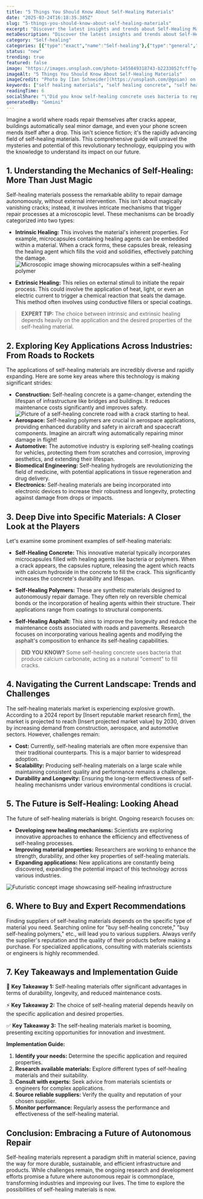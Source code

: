 ```yaml
---
title: "5 Things You Should Know About Self-Healing Materials"
date: "2025-03-24T16:18:35.385Z"
slug: "5-things-you-should-know-about-self-healing-materials"
excerpt: "Discover the latest insights and trends about Self-Healing Materials. This comprehensive guide covers everything you need to know about Self-Healing Materials in 2025."
metaDescription: "Discover the latest insights and trends about Self-Healing Materials. This comprehensive guide covers everything you need to know about Self-Healing Materi..."
category: "Self-healing"
categories: [{"type":"exact","name":"Self-healing"},{"type":"general","name":"Engineering"},{"type":"medium","name":"Materials Science"},{"type":"specific","name":"Polymer Chemistry"},{"type":"niche","name":"Crack Propagation"}]
status: "new"
trending: true
featured: false
image: "https://images.unsplash.com/photo-1455849318743-b2233052fcff?q=85&w=1200&fit=max&fm=webp&auto=compress"
imageAlt: "5 Things You Should Know About Self-Healing Materials"
imageCredit: "Photo by [Ian Schneider](https://unsplash.com/@goian) on Unsplash"
keywords: ["self healing materials", "self healing concrete", "self healing polymers", "self healing asphalt", "buy self healing materials", "self healing materials applications", "self-healing materials research", "future of self healing materials", "self healing materials market", "best self healing material"]
readingTime: 6
socialShare: "\"Did you know self-healing concrete uses bacteria to repair itself?  The future of infrastructure is literally alive!\""
generatedBy: "Gemini"
---
```




Imagine a world where roads repair themselves after cracks appear, buildings automatically seal minor damage, and even your phone screen mends itself after a drop. This isn't science fiction; it's the rapidly advancing field of self-healing materials.  This comprehensive guide will unravel the mysteries and potential of this revolutionary technology, equipping you with the knowledge to understand its impact on our future.

## 1. Understanding the Mechanics of Self-Healing: More Than Just Magic

Self-healing materials possess the remarkable ability to repair damage autonomously, without external intervention.  This isn't about magically vanishing cracks; instead, it involves intricate mechanisms that trigger repair processes at a microscopic level.  These mechanisms can be broadly categorized into two types:

* **Intrinsic Healing:** This involves the material's inherent properties.  For example, microcapsules containing healing agents can be embedded within a material.  When a crack forms, these capsules break, releasing the healing agent which fills the void and solidifies, effectively patching the damage. ![Microscopic image showing microcapsules within a self-healing polymer](https://images.unsplash.com/photo-1451187580459-43490279c0fa?q=85&w=1200&fit=max&fm=webp&auto=compress)

* **Extrinsic Healing:** This relies on external stimuli to initiate the repair process.  This could involve the application of heat, light, or even an electric current to trigger a chemical reaction that seals the damage. This method often involves using conductive fillers or special coatings.

> **EXPERT TIP:** The choice between intrinsic and extrinsic healing depends heavily on the application and the desired properties of the self-healing material.

## 2.  Exploring Key Applications Across Industries: From Roads to Rockets

The applications of self-healing materials are incredibly diverse and rapidly expanding.  Here are some key areas where this technology is making significant strides:

* **Construction:** Self-healing concrete is a game-changer, extending the lifespan of infrastructure like bridges and buildings.  It reduces maintenance costs significantly and improves safety.  ![Picture of a self-healing concrete road with a crack starting to heal.](https://images.unsplash.com/photo-1484417894907-623942c8ee29?q=85&w=1200&fit=max&fm=webp&auto=compress)
* **Aerospace:**  Self-healing polymers are crucial in aerospace applications, providing enhanced durability and safety in aircraft and spacecraft components. Imagine an aircraft wing automatically repairing minor damage in flight!
* **Automotive:**  The automotive industry is exploring self-healing coatings for vehicles, protecting them from scratches and corrosion, improving aesthetics, and extending their lifespan.
* **Biomedical Engineering:**  Self-healing hydrogels are revolutionizing the field of medicine, with potential applications in tissue regeneration and drug delivery.
* **Electronics:** Self-healing materials are being incorporated into electronic devices to increase their robustness and longevity, protecting against damage from drops or impacts.

## 3.  Deep Dive into Specific Materials: A Closer Look at the Players

Let's examine some prominent examples of self-healing materials:

* **Self-Healing Concrete:**  This innovative material typically incorporates microcapsules filled with healing agents like bacteria or polymers. When a crack appears, the capsules rupture, releasing the agent which reacts with calcium hydroxide in the concrete to fill the crack.  This significantly increases the concrete's durability and lifespan.

* **Self-Healing Polymers:**  These are synthetic materials designed to autonomously repair damage.  They often rely on reversible chemical bonds or the incorporation of healing agents within their structure.  Their applications range from coatings to structural components.

* **Self-Healing Asphalt:**  This aims to improve the longevity and reduce the maintenance costs associated with roads and pavements.  Research focuses on incorporating various healing agents and modifying the asphalt's composition to enhance its self-healing capabilities.

> **DID YOU KNOW?**  Some self-healing concrete uses bacteria that produce calcium carbonate, acting as a natural "cement" to fill cracks.

## 4.  Navigating the Current Landscape: Trends and Challenges

The self-healing materials market is experiencing explosive growth. According to a 2024 report by [Insert reputable market research firm], the market is projected to reach [Insert projected market value] by 2030, driven by increasing demand from construction, aerospace, and automotive sectors.  However, challenges remain:

* **Cost:**  Currently, self-healing materials are often more expensive than their traditional counterparts.  This is a major barrier to widespread adoption.
* **Scalability:**  Producing self-healing materials on a large scale while maintaining consistent quality and performance remains a challenge.
* **Durability and Longevity:**  Ensuring the long-term effectiveness of self-healing mechanisms under various environmental conditions is crucial.

## 5.  The Future is Self-Healing:  Looking Ahead

The future of self-healing materials is bright.  Ongoing research focuses on:

* **Developing new healing mechanisms:**  Scientists are exploring innovative approaches to enhance the efficiency and effectiveness of self-healing processes.
* **Improving material properties:**  Researchers are working to enhance the strength, durability, and other key properties of self-healing materials.
* **Expanding applications:**  New applications are constantly being discovered, expanding the potential impact of this technology across various industries.

![Futuristic concept image showcasing self-healing infrastructure](https://images.unsplash.com/photo-1517976487492-5750f3195933?q=85&w=1200&fit=max&fm=webp&auto=compress)

## 6.  Where to Buy and Expert Recommendations

Finding suppliers of self-healing materials depends on the specific type of material you need.  Searching online for "buy self-healing concrete," "buy self-healing polymers," etc., will lead you to various suppliers.  Always verify the supplier's reputation and the quality of their products before making a purchase.  For specialized applications, consulting with materials scientists or engineers is highly recommended.

## 7. Key Takeaways and Implementation Guide

🔑 **Key Takeaway 1:** Self-healing materials offer significant advantages in terms of durability, longevity, and reduced maintenance costs.

⚡ **Key Takeaway 2:**  The choice of self-healing material depends heavily on the specific application and desired properties.

✅ **Key Takeaway 3:**  The self-healing materials market is booming, presenting exciting opportunities for innovation and investment.

**Implementation Guide:**

1. **Identify your needs:** Determine the specific application and required properties.
2. **Research available materials:** Explore different types of self-healing materials and their suitability.
3. **Consult with experts:** Seek advice from materials scientists or engineers for complex applications.
4. **Source reliable suppliers:**  Verify the quality and reputation of your chosen supplier.
5. **Monitor performance:**  Regularly assess the performance and effectiveness of the self-healing material.

## Conclusion: Embracing a Future of Autonomous Repair

Self-healing materials represent a paradigm shift in material science, paving the way for more durable, sustainable, and efficient infrastructure and products.  While challenges remain, the ongoing research and development efforts promise a future where autonomous repair is commonplace, transforming industries and improving our lives.  The time to explore the possibilities of self-healing materials is now.



